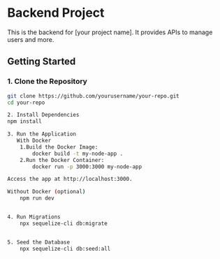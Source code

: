 # Backend Project

This is the backend for [your project name]. It provides APIs to manage users and more.

## Getting Started

### 1. Clone the Repository

```bash
git clone https://github.com/yourusername/your-repo.git
cd your-repo

2. Install Dependencies
npm install

3. Run the Application
   With Docker
    1.Build the Docker Image:
        docker build -t my-node-app .
    2.Run the Docker Container:
        docker run -p 3000:3000 my-node-app

Access the app at http://localhost:3000.

Without Docker (optional)
    npm run dev


4. Run Migrations
    npx sequelize-cli db:migrate


5. Seed the Database
    npx sequelize-cli db:seed:all
